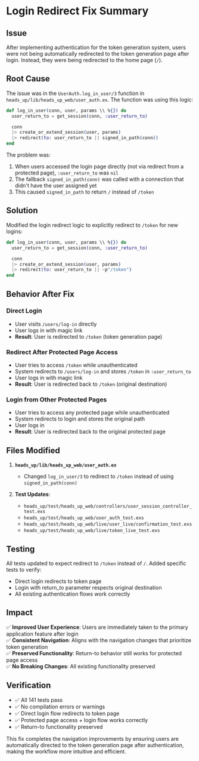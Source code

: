 # Login Redirect Fix Summary

## Issue
After implementing authentication for the token generation system, users were not being automatically redirected to the token generation page after login. Instead, they were being redirected to the home page (`/`).

## Root Cause
The issue was in the `UserAuth.log_in_user/3` function in `heads_up/lib/heads_up_web/user_auth.ex`. The function was using this logic:

```elixir
def log_in_user(conn, user, params \\ %{}) do
  user_return_to = get_session(conn, :user_return_to)

  conn
  |> create_or_extend_session(user, params)
  |> redirect(to: user_return_to || signed_in_path(conn))
end
```

The problem was:
1. When users accessed the login page directly (not via redirect from a protected page), `:user_return_to` was `nil`
2. The fallback `signed_in_path(conn)` was called with a connection that didn't have the user assigned yet
3. This caused `signed_in_path` to return `/` instead of `/token`

## Solution
Modified the login redirect logic to explicitly redirect to `/token` for new logins:

```elixir
def log_in_user(conn, user, params \\ %{}) do
  user_return_to = get_session(conn, :user_return_to)

  conn
  |> create_or_extend_session(user, params)
  |> redirect(to: user_return_to || ~p"/token")
end
```

## Behavior After Fix

### Direct Login
- User visits `/users/log-in` directly
- User logs in with magic link
- **Result**: User is redirected to `/token` (token generation page)

### Redirect After Protected Page Access
- User tries to access `/token` while unauthenticated
- System redirects to `/users/log-in` and stores `/token` in `:user_return_to`
- User logs in with magic link
- **Result**: User is redirected back to `/token` (original destination)

### Login from Other Protected Pages
- User tries to access any protected page while unauthenticated
- System redirects to login and stores the original path
- User logs in
- **Result**: User is redirected back to the original protected page

## Files Modified

1. **`heads_up/lib/heads_up_web/user_auth.ex`**
   - Changed `log_in_user/3` to redirect to `/token` instead of using `signed_in_path(conn)`

2. **Test Updates**:
   - `heads_up/test/heads_up_web/controllers/user_session_controller_test.exs`
   - `heads_up/test/heads_up_web/user_auth_test.exs`
   - `heads_up/test/heads_up_web/live/user_live/confirmation_test.exs`
   - `heads_up/test/heads_up_web/live/token_live_test.exs`

## Testing
All tests updated to expect redirect to `/token` instead of `/`. Added specific tests to verify:
- Direct login redirects to token page
- Login with return_to parameter respects original destination
- All existing authentication flows work correctly

## Impact
✅ **Improved User Experience**: Users are immediately taken to the primary application feature after login  
✅ **Consistent Navigation**: Aligns with the navigation changes that prioritize token generation  
✅ **Preserved Functionality**: Return-to behavior still works for protected page access  
✅ **No Breaking Changes**: All existing functionality preserved  

## Verification
- ✅ All 141 tests pass
- ✅ No compilation errors or warnings
- ✅ Direct login flow redirects to token page
- ✅ Protected page access + login flow works correctly
- ✅ Return-to functionality preserved

This fix completes the navigation improvements by ensuring users are automatically directed to the token generation page after authentication, making the workflow more intuitive and efficient.